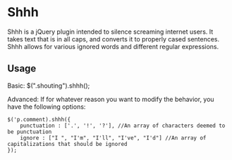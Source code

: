 # Shhh #
Shhh is a jQuery plugin intended to silence screaming internet users. It takes text that is in all caps, and converts it to properly cased sentences. Shhh allows for various ignored words and different regular expressions.


## Usage ##

Basic:
    $(".shouting").shhh();

Advanced:
If for whatever reason you want to modify the behavior, you have the following options:
    
    $('p.comment).shhh({
		punctuation : ['.', '!', '?'], //An array of characters deemed to be punctuation
		ignore : ["I ", "I'm", "I'll", "I've", "I'd"] //An array of capitalizations that should be ignored
    });